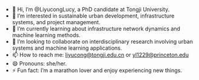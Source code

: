 - 👋 Hi, I’m @LiyucongLucy, a PhD candidate at Tongji University.
- 👀 I’m interested in sustainable urban development, infrastructure systems, and project management.
- 🌱 I’m currently learning about infrastructure network dynamics and machine learning methods.
- 💞️ I’m looking to collaborate on interdisciplinary research involving urban systems and machine learning applications.
- 📫 How to reach me: liyucong@tongji.edu.cn or yl1229@princeton.edu
- 😄 Pronouns: she/her.
- ⚡ Fun fact: I’m a marathon lover and enjoy experiencing new things.

<!---
LiyucongLucy/LiyucongLucy is a ✨ special ✨ repository because its `README.md` (this file) appears on your GitHub profile.
You can click the Preview link to take a look at your changes.
--->
